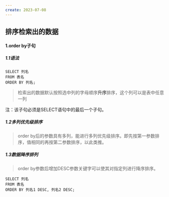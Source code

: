 ```yaml
---
create: 2023-07-08
---
```

## 排序检索出的数据

#### 1.order by子句

##### 1.1语法

```mysql
SELECT 列名
FROM 表名
ORDER BY 列名;
```

> 检索出的数据默认按照选中列的字母顺序**升序**排序，这个列可以是表中任意一列

注：该子句必须是SELECT语句中的最后一个子句。

##### 1.2多列优先级排序

> order by后的参数具有多列，能进行多列优先级排序。即先按第一参数排序，值相同的再按第二参数排序，以此类推。

##### 1.3数据降序排列

> order by参数后增加DESC参数关键字可以使其对指定列进行降序排序。

```mysql
SELECT 列名
FROM 表名
ORDER BY 列名1 DESC, 列名2 DESC;
```







